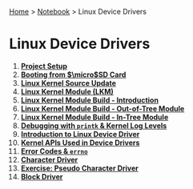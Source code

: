 <a href="../../">Home</a> > <a href="../notebook">Notebook</a> > Linux Device Drivers

# Linux Device Drivers



1. **<a href="./project-setup">Project Setup</a>**
1. **<a href="./booting-from-micro-sd-card">Booting from $\micro$SD Card</a>**
1. **<a href="./linux-kernel-source-update">Linux Kernel Source Update</a>**
1. **<a href="./linux-kernel-module">Linux Kernel Module (LKM)</a>**
1. **<a href="./linux-kernel-module-build-introduction">Linux Kernel Module Build - Introduction</a>**
1. **<a href="./linux-kernel-module-build-out-of-tree-module">Linux Kernel Module Build - Out-of-Tree Module</a>**
1. **<a href="./linux-kernel-module-build-in-tree-module">Linux Kernel Module Build - In-Tree Module</a>**
1. **<a href="./debugging-with-printk-and-kernel-log-levels">Debugging with `printk` & Kernel Log Levels</a>**
1. **<a href="./introduction-to-linux-device-driver">Introduction to Linux Device Driver</a>**
1. **<a href="./kernel-apis-used-in-device-drivers">Kernel APIs Used in Device Drivers</a>**
1. **<a href="./error-codes-and-errno">Error Codes & `errno`</a>**
1. **<a href="./character-driver">Character Driver</a>**
1. **<a href="./exercise-pseudo-character-driver">Exercise: Pseudo Character Driver</a>**
1. **<a href="./block-driver">Block Driver</a>**

